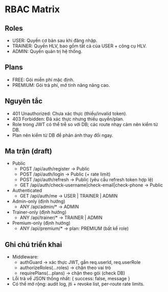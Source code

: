 # RBAC Matrix

## Roles
- USER: Quyền cơ bản sau khi đăng nhập.
- TRAINER: Quyền HLV, bao gồm tất cả của USER + công cụ HLV.
- ADMIN: Quyền quản trị hệ thống.

## Plans
- FREE: Gói miễn phí mặc định.
- PREMIUM: Gói trả phí, mở tính năng nâng cao.

## Nguyên tắc
- 401 Unauthorized: Chưa xác thực (thiếu/invalid token).
- 403 Forbidden: Đã xác thực nhưng thiếu quyền/plan.
- Role trong JWT có thể trễ so với DB; các route nhạy cảm nên kiểm từ DB.
- Plan nên kiểm từ DB để phản ánh thay đổi ngay.

## Ma trận (draft)
- Public
  - POST /api/auth/register → Public
  - POST /api/auth/login → Public (+ rate limit)
  - POST /api/auth/refresh → Public (yêu cầu refresh token hợp lệ)
  - GET  /api/auth/check-username|check-email|check-phone → Public
- Authenticated
  - GET  /api/auth/me → USER | TRAINER | ADMIN
- Admin-only (định hướng)
  - ANY  /api/admin/* → ADMIN
- Trainer-only (định hướng)
  - ANY  /api/trainer/* → TRAINER | ADMIN
- Premium-only (định hướng)
  - ANY  /api/premium/* → plan: PREMIUM (bất kể role)

## Ghi chú triển khai
- Middleware:
  - authGuard → xác thực JWT, gắn req.userId, req.userRole
  - authorizeRoles(...roles) → chặn theo vai trò
  - requirePlans(...plans) → chặn theo gói (check DB)
- Lỗi trả về JSON thống nhất: { success: false, message }
- Có thể mở rộng: audit log, jti + revoke list, per-route rate limits.

